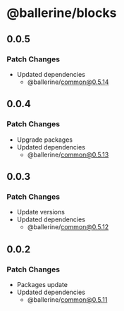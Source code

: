 # @ballerine/blocks

## 0.0.5

### Patch Changes

- Updated dependencies
  - @ballerine/common@0.5.14

## 0.0.4

### Patch Changes

- Upgrade packages
- Updated dependencies
  - @ballerine/common@0.5.13

## 0.0.3

### Patch Changes

- Update versions
- Updated dependencies
  - @ballerine/common@0.5.12

## 0.0.2

### Patch Changes

- Packages update
- Updated dependencies
  - @ballerine/common@0.5.11
